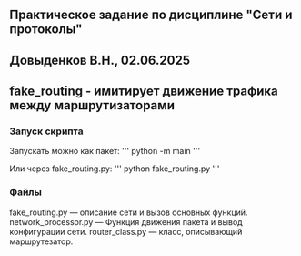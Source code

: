 ﻿## Практическое задание по дисциплине "Сети и протоколы"
## Довыденков В.Н., 02.06.2025
## fake_routing - имитирует движение трафика между маршрутизаторами

### Запуск скрипта

Запускать можно как пакет:
'''
python -m main
'''

Или через fake_routing.py:
'''
python fake_routing.py
'''

### Файлы

fake_routing.py      — описание сети и вызов основных функций.
network_processor.py — Функция движения пакета и вывод конфигурации сети.
router_class.py      — класс, описывающий маршрутезатор.

